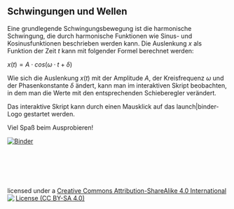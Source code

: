 ## Schwingungen und Wellen

Eine grundlegende Schwingungsbewegung ist die harmonische Schwingung, die durch harmonische Funktionen wie Sinus- und Kosinusfunktionen beschrieben werden kann. Die Auslenkung $x$ als Funktion der Zeit $t$ kann mit folgender Formel berechnet werden:

$x(t)=A\cdot cos(\omega \cdot t + \delta)$

Wie sich die Auslenkung $x(t)$ mit der Amplitude $A$, der Kreisfrequenz $\omega$ und der Phasenkonstante $\delta$ ändert, kann man im interaktiven Skript beobachten, in dem man die Werte mit den entsprechenden Schieberegler verändert.

Das interaktive Skript kann durch einen Mausklick auf das launch|binder-Logo gestartet werden. 

Viel Spaß beim Ausprobieren!


[![Binder](https://mybinder.org/badge_logo.svg)](https://mybinder.org/v2/gh/peterakersten/school/master)

<br>
<br>
<br>
<br>

licensed under a [Creative Commons Attribution-ShareAlike 4.0 International License (CC BY-SA 4.0)](https://creativecommons.org/licenses/by-sa/4.0/) 
<img align="left" src="https://licensebuttons.net/l/by-sa/3.0/88x31.png">
